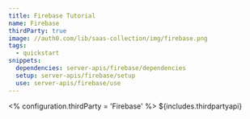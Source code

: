 ```yaml
---
title: Firebase Tutorial
name: Firebase
thirdParty: true
image: //auth0.com/lib/saas-collection/img/firebase.png
tags:
  - quickstart
snippets:
  dependencies: server-apis/firebase/dependencies
  setup: server-apis/firebase/setup
  use: server-apis/firebase/use
---
```

<% configuration.thirdParty = 'Firebase' %>
${includes.thirdpartyapi}
